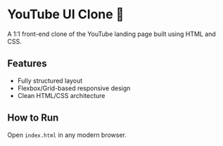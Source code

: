 # YouTube UI Clone 🎨

A 1:1 front-end clone of the YouTube landing page built using HTML and CSS.

## Features
- Fully structured layout
- Flexbox/Grid-based responsive design
- Clean HTML/CSS architecture

## How to Run
Open `index.html` in any modern browser.
